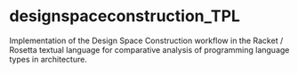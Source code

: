 # designspaceconstruction_TPL
Implementation of the Design Space Construction workflow in the Racket / Rosetta textual language for comparative analysis of programming language types in architecture.
